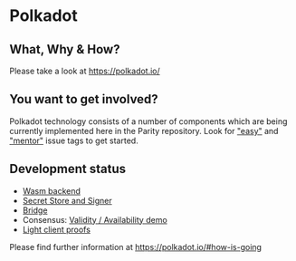 # Polkadot

## What, Why & How?
Please take a look at https://polkadot.io/

## You want to get involved?
Polkadot technology consists of a number of components which are being currently implemented here in the Parity repository. Look for ["easy"](https://github.com/paritytech/parity/issues?q=is%3Aopen+is%3Aissue+label%3AQ2-easy) and ["mentor"](https://github.com/paritytech/parity/issues?q=is%3Aopen+is%3Aissue+label%3AQ1-mentor) issue tags to get started.

## Development status

* [Wasm backend](https://github.com/paritytech/parity/pulls?utf8=%E2%9C%93&q=is%3Apr%20WASM)
* [Secret Store and Signer](https://github.com/paritytech/parity/pulls?utf8=%E2%9C%93&q=is%3Apr%20author%3Asvyatonik%20Secretstore)
* [Bridge](https://github.com/paritytech/bridge)
* Consensus: [Validity / Availability demo](https://github.com/polkadot-io/polkadot-io.github.io/tree/master/consensus-demo)
* [Light client proofs](https://github.com/paritytech/parity/pulls?utf8=%E2%9C%93&q=is%3Apr%20light%20author%3Arphmeier%20)

Please find further information at https://polkadot.io/#how-is-going
